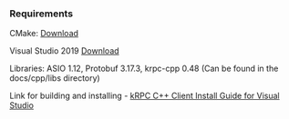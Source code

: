 ### Requirements

CMake: [Download](https://cmake.org/download/)

Visual Studio 2019 [Download](https://visualstudio.microsoft.com/free-developer-offers/)

Libraries: ASIO 1.12, Protobuf 3.17.3, krpc-cpp 0.48 (Can be found in the docs/cpp/libs directory)

Link for building and installing - [kRPC C++ Client Install Guide for Visual Studio](https://www.youtube.com/watch?v=XE8GB1vOLyI)
